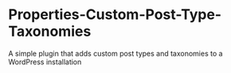# Properties-Custom-Post-Type-Taxonomies
A simple plugin that adds custom post types and taxonomies to a WordPress installation
